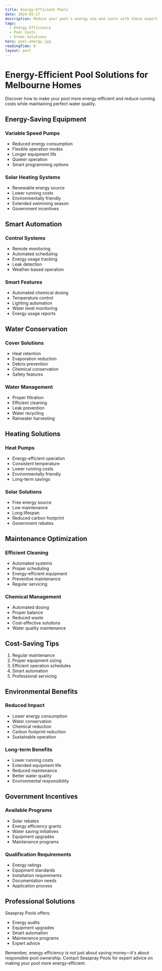 ```yaml
---
title: Energy-Efficient Pools
date: 2024-03-17
description: Reduce your pool's energy use and costs with these expert tips and solutions.
tags:
  - Energy Efficiency
  - Pool Costs
  - Green Solutions
hero: pool-energy.jpg
readingTime: 8
layout: post
---
```


# Energy-Efficient Pool Solutions for Melbourne Homes

Discover how to make your pool more energy-efficient and reduce running costs while maintaining perfect water quality.

## Energy-Saving Equipment

### Variable Speed Pumps

- Reduced energy consumption
- Flexible operation modes
- Longer equipment life
- Quieter operation
- Smart programming options

### Solar Heating Systems

- Renewable energy source
- Lower running costs
- Environmentally friendly
- Extended swimming season
- Government incentives

## Smart Automation

### Control Systems

- Remote monitoring
- Automated scheduling
- Energy usage tracking
- Leak detection
- Weather-based operation

### Smart Features

- Automated chemical dosing
- Temperature control
- Lighting automation
- Water level monitoring
- Energy usage reports

## Water Conservation

### Cover Solutions

- Heat retention
- Evaporation reduction
- Debris prevention
- Chemical conservation
- Safety features

### Water Management

- Proper filtration
- Efficient cleaning
- Leak prevention
- Water recycling
- Rainwater harvesting

## Heating Solutions

### Heat Pumps

- Energy-efficient operation
- Consistent temperature
- Lower running costs
- Environmentally friendly
- Long-term savings

### Solar Solutions

- Free energy source
- Low maintenance
- Long lifespan
- Reduced carbon footprint
- Government rebates

## Maintenance Optimization

### Efficient Cleaning

- Automated systems
- Proper scheduling
- Energy-efficient equipment
- Preventive maintenance
- Regular servicing

### Chemical Management

- Automated dosing
- Proper balance
- Reduced waste
- Cost-effective solutions
- Water quality maintenance

## Cost-Saving Tips

1. Regular maintenance
2. Proper equipment sizing
3. Efficient operation schedules
4. Smart automation
5. Professional servicing

## Environmental Benefits

### Reduced Impact

- Lower energy consumption
- Water conservation
- Chemical reduction
- Carbon footprint reduction
- Sustainable operation

### Long-term Benefits

- Lower running costs
- Extended equipment life
- Reduced maintenance
- Better water quality
- Environmental responsibility

## Government Incentives

### Available Programs

- Solar rebates
- Energy efficiency grants
- Water saving initiatives
- Equipment upgrades
- Maintenance programs

### Qualification Requirements

- Energy ratings
- Equipment standards
- Installation requirements
- Documentation needs
- Application process

## Professional Solutions

Seaspray Pools offers:

- Energy audits
- Equipment upgrades
- Smart automation
- Maintenance programs
- Expert advice

Remember, energy efficiency is not just about saving money—it's about responsible pool ownership. Contact Seaspray Pools for expert advice on making your pool more energy-efficient.
